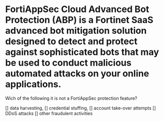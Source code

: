 # FortiAppSec Cloud Advanced Bot Protection (ABP) is a Fortinet SaaS advanced bot mitigation solution designed to detect and protect against sophisticated bots that may be used to conduct malicious automated attacks on your online applications. 
Wich of the following it is not a FortiAppSec protection feature? 

[] data harvesting, 
[] credential stuffing, 
[] account take-over attempts
[] DDoS attacks
[] other fraudulent activities


